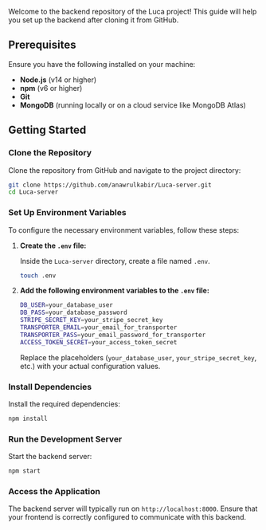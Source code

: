 Welcome to the backend repository of the Luca project! This guide will help you set up the backend after cloning it from GitHub.

## Prerequisites

Ensure you have the following installed on your machine:

- **Node.js** (v14 or higher)
- **npm** (v6 or higher)
- **Git**
- **MongoDB** (running locally or on a cloud service like MongoDB Atlas)

## Getting Started

### Clone the Repository

Clone the repository from GitHub and navigate to the project directory:

```bash
git clone https://github.com/anawrulkabir/Luca-server.git
cd Luca-server
```

### Set Up Environment Variables

To configure the necessary environment variables, follow these steps:

1. **Create the `.env` file:**

   Inside the `Luca-server` directory, create a file named `.env`.

   ```bash
   touch .env
   ```

2. **Add the following environment variables to the `.env` file:**

   ```bash
   DB_USER=your_database_user
   DB_PASS=your_database_password
   STRIPE_SECRET_KEY=your_stripe_secret_key
   TRANSPORTER_EMAIL=your_email_for_transporter
   TRANSPORTER_PASS=your_email_password_for_transporter
   ACCESS_TOKEN_SECRET=your_access_token_secret
   ```

   Replace the placeholders (`your_database_user`, `your_stripe_secret_key`, etc.) with your actual configuration values.

### Install Dependencies

Install the required dependencies:

```bash
npm install
```

### Run the Development Server

Start the backend server:

```bash
npm start
```


### Access the Application

The backend server will typically run on `http://localhost:8000`. Ensure that your frontend is correctly configured to communicate with this backend.
